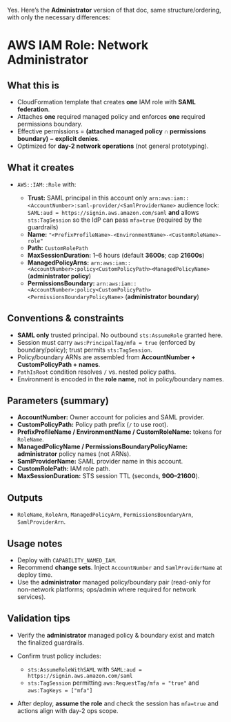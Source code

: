 Yes. Here’s the **Administrator** version of that doc, same structure/ordering, with only the necessary differences:

# AWS IAM Role: Network Administrator

## What this is

* CloudFormation template that creates **one** IAM role with **SAML federation**.
* Attaches **one** required managed policy and enforces **one** required permissions boundary.
* Effective permissions = **(attached managed policy ∩ permissions boundary) − explicit denies**.
* Optimized for **day-2 network operations** (not general prototyping).

## What it creates

* `AWS::IAM::Role` with:

  * **Trust:** SAML principal in this account only
    `arn:aws:iam::<AccountNumber>:saml-provider/<SamlProviderName>`
    audience lock: `SAML:aud = https://signin.aws.amazon.com/saml`
    **and** allows `sts:TagSession` so the IdP can pass `mfa=true` (required by the guardrails)
  * **Name:** `"<PrefixProfileName>-<EnvironmentName>-<CustomRoleName>-role"`
  * **Path:** `CustomRolePath`
  * **MaxSessionDuration:** 1–6 hours (default **3600s**; cap **21600s**)
  * **ManagedPolicyArns:** `arn:aws:iam::<AccountNumber>:policy<CustomPolicyPath><ManagedPolicyName>` (**administrator policy**)
  * **PermissionsBoundary:** `arn:aws:iam::<AccountNumber>:policy<CustomPolicyPath><PermissionsBoundaryPolicyName>` (**administrator boundary**)

## Conventions & constraints

* **SAML only** trusted principal. No outbound `sts:AssumeRole` granted here.
* Session must carry `aws:PrincipalTag/mfa = true` (enforced by boundary/policy); trust permits `sts:TagSession`.
* Policy/boundary ARNs are assembled from **AccountNumber + CustomPolicyPath + names**.
* `PathIsRoot` condition resolves `/` vs. nested policy paths.
* Environment is encoded in the **role name**, not in policy/boundary names.

## Parameters (summary)

* **AccountNumber:** Owner account for policies and SAML provider.
* **CustomPolicyPath:** Policy path prefix (`/` to use root).
* **PrefixProfileName / EnvironmentName / CustomRoleName:** tokens for `RoleName`.
* **ManagedPolicyName / PermissionsBoundaryPolicyName:** **administrator** policy names (not ARNs).
* **SamlProviderName:** SAML provider name in this account.
* **CustomRolePath:** IAM role path.
* **MaxSessionDuration:** STS session TTL (seconds, **900–21600**).

## Outputs

* `RoleName`, `RoleArn`, `ManagedPolicyArn`, `PermissionsBoundaryArn`, `SamlProviderArn`.

## Usage notes

* Deploy with `CAPABILITY_NAMED_IAM`.
* Recommend **change sets**. Inject `AccountNumber` and `SamlProviderName` at deploy time.
* Use the **administrator** managed policy/boundary pair (read-only for non-network platforms; ops/admin where required for network services).

## Validation tips

* Verify the **administrator** managed policy & boundary exist and match the finalized guardrails.
* Confirm trust policy includes:

  * `sts:AssumeRoleWithSAML` with `SAML:aud = https://signin.aws.amazon.com/saml`
  * `sts:TagSession` permitting `aws:RequestTag/mfa = "true"` and `aws:TagKeys = ["mfa"]`
* After deploy, **assume the role** and check the session has `mfa=true` and actions align with day-2 ops scope.
